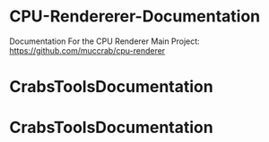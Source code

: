 # CPU-Rendererer-Documentation
Documentation For the CPU Renderer
Main Project: https://github.com/muccrab/cpu-renderer
# CrabsToolsDocumentation
# CrabsToolsDocumentation
